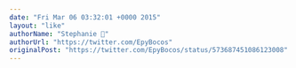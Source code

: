 ```yaml
---
date: "Fri Mar 06 03:32:01 +0000 2015"
layout: "like"
authorName: "Stephanie 🌹"
authorUrl: "https://twitter.com/EpyBocos"
originalPost: "https://twitter.com/EpyBocos/status/573687451086123008"
---
```

